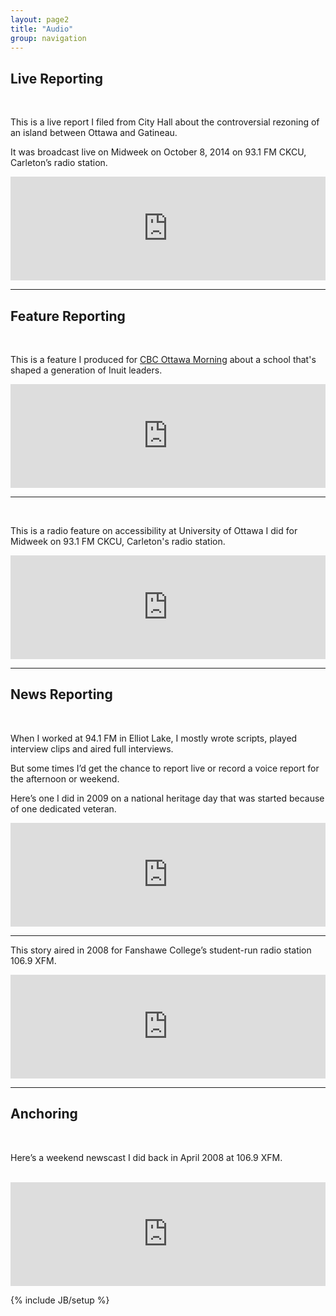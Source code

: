 ```yaml
---
layout: page2
title: "Audio"
group: navigation
---
```

<body>
<h2>Live Reporting</h2>
<br>
<p>This is a live report I filed from City Hall about the controversial rezoning of an island between Ottawa and Gatineau. </p><p>It was broadcast live on Midweek on October 8, 2014 on 93.1 FM CKCU, Carleton’s radio station.</p>

<iframe width="100%" height="166" scrolling="no" frameborder="no" src="https://w.soundcloud.com/player/?url=https%3A//api.soundcloud.com/tracks/171507549&amp;color=ff5500&amp;auto_play=false&amp;hide_related=false&amp;show_comments=true&amp;show_user=true&amp;show_reposts=false&amp;show_artwork=false"></iframe>

<hr>

<h2>Feature Reporting</h2>
<br>
<p>This is a feature I produced for <a href="http://www.cbc.ca/ottawamorning/">CBC Ottawa Morning</a> about a school that's shaped a generation of Inuit leaders.</p>

<iframe width="100%" height="166" scrolling="no" frameborder="no" src="https://w.soundcloud.com/player/?url=https%3A//api.soundcloud.com/tracks/204957482&amp;color=ff5500&amp;auto_play=false&amp;hide_related=false&amp;show_comments=true&amp;show_user=true&amp;show_reposts=false"></iframe>

<hr>
<br>
<p>This is a radio feature on accessibility at University of Ottawa I did for Midweek on 93.1 FM CKCU, Carleton's radio station.</p>

<iframe width="100%" height="166" scrolling="no" frameborder="no" src="https://w.soundcloud.com/player/?url=https%3A//api.soundcloud.com/tracks/171510421&amp;color=ff5500&amp;auto_play=false&amp;hide_related=false&amp;show_comments=true&amp;show_user=true&amp;show_reposts=false&amp;show_artwork=false"></iframe>

<!--
<hr>

<p>This is a live tape-talk from November 2014 that aired on CKCU FM in Ottawa.</p> 

<div class="ab-player" data-boourl="http://audioboom.com/boos/3160860-vaping-tape-talk/embed/v3?eid=AQAAACXxS1UcOzAA" data-boowidth="100%" data-maxheight="150" data-iframestyle="background-color:transparent; display:block; min-width:300px; max-width:700px;" style="background-color:transparent;"><a href="https://audioboom.com/boos/3160860-vaping-tape-talk">listen to &#x2018;Vaping Tape-Talk&#x2019; on audioBoom</a></div>
<script type="text/javascript">(function() { var po = document.createElement("script"); po.type = "text/javascript"; po.async = true; po.src = "https://d15mj6e6qmt1na.cloudfront.net/cdn/embed.js"; var s = document.getElementsByTagName("script")[0]; s.parentNode.insertBefore(po, s); })();</script>

-->
<hr>

<h2>News Reporting</h2>
<br>
<p>When I worked at 94.1 FM in Elliot Lake, I mostly wrote scripts, played interview clips and aired full interviews.</p><p>But some times I’d get the chance to report live or record a voice report for the afternoon or weekend. </p><p>Here’s one I did in 2009 on a national heritage day that was started because of one dedicated veteran.</p>

<iframe width="100%" height="166" scrolling="no" frameborder="no" src="https://w.soundcloud.com/player/?url=https%3A//api.soundcloud.com/tracks/157736881&amp;color=ff5500&amp;auto_play=false&amp;hide_related=false&amp;show_comments=true&amp;show_user=true&amp;show_reposts=false&amp;show_artwork=false"></iframe>

<hr>
<p>This story aired in 2008 for Fanshawe College’s student-run radio station 106.9 XFM.</p>

<iframe width="100%" height="166" scrolling="no" frameborder="no" src="https://w.soundcloud.com/player/?url=https%3A//api.soundcloud.com/tracks/118921832&amp;color=ff5500&amp;auto_play=false&amp;hide_related=false&amp;show_comments=true&amp;show_user=true&amp;show_reposts=false&amp;show_artwork=false"></iframe>

<hr>

<h2>Anchoring</h2>
<br>
<p>Here’s a weekend newscast I did back in April 2008 at 106.9 XFM.</p>
<br>
<iframe width="100%" height="166" scrolling="no" frameborder="no" src="https://w.soundcloud.com/player/?url=https%3A//api.soundcloud.com/tracks/35918514&amp;color=ff5500&amp;auto_play=false&amp;hide_related=false&amp;show_comments=true&amp;show_user=true&amp;show_reposts=false&amp;show_artwork=false"></iframe>
                                                                                                                                
{% include JB/setup %}


